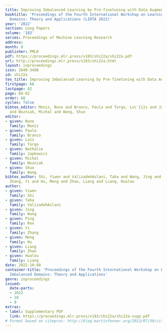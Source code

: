 ```yaml
---
title: Improving Imbalanced Learning by Pre-finetuning with Data Augmentation
booktitle: 'Proceedings of the Fourth International Workshop on Learning with Imbalanced
  Domains: Theory and Applications (LIDTA 2022)'
year: '2022'
section: Long Papers
volume: '183'
series: Proceedings of Machine Learning Research
address:
month: 0
publisher: PMLR
pdf: https://proceedings.mlr.press/v183/shi22a/shi22a.pdf
url: http://proceedings.mlr.press/v183/shi22a.html
layout: inproceedings
issn: 2640-3498
id: shi22a
tex_title: Improving Imbalanced Learning by Pre-finetuning with Data Augmentation
firstpage: 68
lastpage: 82
page: 68-82
order: 68
cycles: false
bibtex_editor: Moniz, Nuno and Branco, Paula and Torgo, Lu\'{i}s and Japkowicz, Nathalie
  and Wozniak, Michal and Wang, Shuo
editor:
- given: Nuno
  family: Moniz
- given: Paula
  family: Branco
- given: Luís
  family: Torgo
- given: Nathalie
  family: Japkowicz
- given: Michal
  family: Wozniak
- given: Shuo
  family: Wang
bibtex_author: Shi, Yiwen and ValizadehAslani, Taha and Wang, Jing and Ren, Ping and
  Zhang, Yi and Hu, Meng and Zhao, Liang and Liang, Hualou
author:
- given: Yiwen
  family: Shi
- given: Taha
  family: ValizadehAslani
- given: Jing
  family: Wang
- given: Ping
  family: Ren
- given: Yi
  family: Zhang
- given: Meng
  family: Hu
- given: Liang
  family: Zhao
- given: Hualou
  family: Liang
date: 2022-10-08
container-title: 'Proceedings of the Fourth International Workshop on Learning with
  Imbalanced Domains: Theory and Applications'
genre: inproceedings
issued:
  date-parts:
  - 2022
  - 10
  - 8
extras:
- label: Supplementary PDF
  link: https://proceedings.mlr.press/v183/shi22a/shi22a-supp.pdf
# Format based on citeproc: http://blog.martinfenner.org/2013/07/30/citeproc-yaml-for-bibliographies/
---
```

